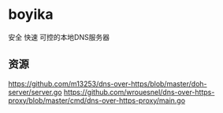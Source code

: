 # boyika
安全 快速 可控的本地DNS服务器

## 资源
https://github.com/m13253/dns-over-https/blob/master/doh-server/server.go
https://github.com/wrouesnel/dns-over-https-proxy/blob/master/cmd/dns-over-https-proxy/main.go